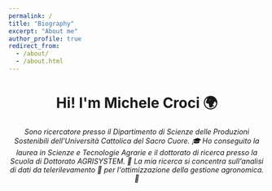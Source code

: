 ```yaml
---
permalink: /
title: "Biography"
excerpt: "About me"
author_profile: true
redirect_from: 
  - /about/
  - /about.html
---
```

<h1 align="center"> Hi! I'm Michele Croci 🌍</h1>
<h6 align="center"> Sono ricercatore presso il Dipartimento di Scienze delle Produzioni Sostenibili dell'Università Cattolica del Sacro Cuore. 🎓 Ho conseguito la laurea in Scienze e Tecnologie Agrarie e il dottorato di ricerca presso la Scuola di Dottorato AGRISYSTEM. 🌱 La mia ricerca si concentra sull'analisi di dati da telerilevamento 📡 per l'ottimizzazione della gestione agronomica. 🚜 </h6> 

